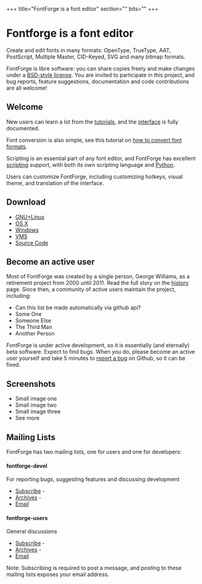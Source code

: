 +++
title="FontForge is a font editor"
section=""
bits=""
+++

Fontforge is a font editor
===========================

Create and edit fonts in many formats: OpenType, TrueType, AAT, PostScript,
Multiple Master, CID-Keyed, SVG and many bitmap formats.

FontForge is libre software: you can share copies freely and make changes
under a [BSD-style license](/about/project/license.html). You are invited to
participate in this project, and bug reports, feature suggestions,
documentation and code contributions are all welcome!

Welcome
--------------

New users can learn a lot from the [tutorials](/tutorial), and the
[interface](/documentation/interface/) is fully documented.

Font conversion is also simple, see this tutorial on [how to convert font
formats](/tutorial/convert.html).

Scripting is an essential part of any font editor, and FontForge has excellent
[scripting](/documentation/scripting/) support, with both its own scripting
language and [Python](/documentation/scripting/python.html).

Users can customize FontForge, including customizing hotkeys, visual theme,
and translation of the interface.

Download
-------------

- [GNU+Linux](nix-install.html)
- [OS X](mac-install.html)
- [Windows](ms-install.html)
- [VMS](vms-install.html)
- [Source Code](source-build.html)


Become an active user
----------------------

Most of FontForge was created by a single person, George Williams, as a
retirement project from 2000 until 2011. Read the full story on the
[history](/about/history.html) page. Since then, a community of active users
maintain the project, including:

- Can this list be made automatically via github api?
- Some One
- Someone Else
- The Third Man
- Another Person

FontForge is under active development, so it is essentially (and eternally)
beta software. Expect to find bugs. When you do, please become an active user
yourself and take 5 minutes to [report a bug](bugs.html) on Github, so it can
be fixed.

Screenshots
-------------

- Small image one
- Small image two
- Small image three
- See more

Mailing Lists
-------------

FontForge has two mailing lists, one for users and one for developers:

#### fontforge-devel

For reporting bugs, suggesting features and discussing development

- [Subscribe](http://sourceforge.net/mailarchive/forum.php?forum=fontforge-devel) -
- [Archives](http://old.nabble.com/Fontforge---Dev-f1094.html) -
- [Email](mailto:fontforge-devel@lists.sourceforge.net)  

#### fontforge-users

General discussions 

- [Subscribe](http://lists.sourceforge.net/lists/listinfo/fontforge-users) -
- [Archives](http://old.nabble.com/Fontforge---User-f1095.html) -
- [Email](mailto:fontforge-users@lists.sourceforge.net)  

Note: Subscribing is required to post a message, and posting to these mailing
lists exposes your email address.
